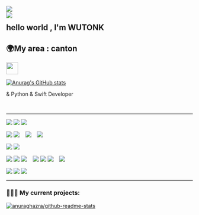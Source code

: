 <a href="https://github.com/wutonk"><img align="left" src="https://github-readme-stats.wutonk.xyz/api?theme=github_dark&username=wutonk&count_private=true&hide=stars&show_icons=true&line_height=24"></a>
<br/>
<a href="https://github.com/wutonk"><img align="left" src="https://github-readme-stats.wutonk.top/api/top-langs/?theme=github_dark&username=wutonk&layout=compact&count_private=true&card_width=445"></a>

## hello world , I'm WUTONK

## 🌍My area : canton 

<a href="https://www.wutonk.xyz"><img src="https://img.shields.io/website?ddown_message=Offline&label=www.wutonk.xyz&style=for-the-badge&up_message=Online&url=https%3A%2F%2Fwww.wutonk.xyz" width="auto" height="32"></a>


[![Anurag's GitHub stats](https://github-readme-stats.vercel.app/api?username=wutonk&show_icons=true&theme=radical)](https://github.com/anuraghazra/github-readme-stats)

& Python & Swift Developer 

<br/>

<hr/>

<p>
  <img src="https://img.shields.io/badge/Apple-%23000000.svg?style=for-the-badge&logo=apple&logoColor=white" />
  <img src="https://img.shields.io/badge/iOS-000000?style=for-the-badge&logo=ios&logoColor=white" />
  <img src="https://img.shields.io/badge/iPadOS-000000?style=for-the-badge&logo=ios&logoColor=white" />
</p>

<p>
  <img src="https://img.shields.io/badge/macOS-000000?style=for-the-badge&logo=macos&logoColor=F0F0F0" />
  <img src="https://img.shields.io/badge/Windows%2011-0078D6?style=for-the-badge&logo=windows&logoColor=white" />
  &nbsp;&nbsp;
  <img src="https://img.shields.io/badge/Ubuntu-E95420?style=for-the-badge&logo=ubuntu&logoColor=white" />
  &nbsp;&nbsp;
  <img src="https://img.shields.io/badge/-Rocky%20Linux-%2310B981?style=for-the-badge&logo=rockylinux&logoColor=white" />
</p>

<p>
  <img src="https://img.shields.io/badge/iTerm2-546E7A?style=for-the-badge&logo=iTerm2&logoColor=F0F0F0" />
  <img src="https://img.shields.io/badge/Windows%20Terminal-4D4D4D?style=for-the-badge&logo=windows-terminal&logoColor=F0F0F0" />
</p>

<p>
  <img src="https://img.shields.io/badge/python-3670A0?style=for-the-badge&logo=python&logoColor=ffdd54" />
  <img src="https://img.shields.io/badge/swift-F54A2A?style=for-the-badge&logo=swift&logoColor=white" />
  <img src="https://img.shields.io/badge/cs-%2300599C.svg?style=for-the-badge&logo=cs%2B%2B&logoColor=white" />
  &nbsp;&nbsp;
  <img src="https://img.shields.io/badge/css3-%231572B6.svg?style=for-the-badge&logo=css3&logoColor=white" />
  <img src="https://img.shields.io/badge/html5-%23E34F26.svg?style=for-the-badge&logo=html5&logoColor=white" />
  <img src="https://img.shields.io/badge/vuepress-%23E34F26.svg?style=for-the-badge&logo=vuepress&logoColor=green" />
  &nbsp;&nbsp;
  <img src="https://img.shields.io/badge/markdown-%23000000.svg?style=for-the-badge&logo=markdown&logoColor=white" />
</p>

<p>
  <img src="https://img.shields.io/badge/pycharm-143?style=for-the-badge&logo=pycharm&logoColor=black&color=black&labelColor=green" />
  <img src="https://img.shields.io/badge/Visual%20Studio%20Code-0078d7.svg?style=for-the-badge&logo=visual-studio-code&logoColor=white" />
  <img src="https://img.shields.io/badge/Xcode-007ACC?style=for-the-badge&logo=Xcode&logoColor=white" />
</p>

------

### 🧑🏻‍💻 My current projects:

[![anuraghazra/github-readme-stats](https://github-readme-stats.wutonk.xyz/api/pin/?theme=github_dark&username=anuraghazra&repo=github-readme-stats&show_owner=true)](https://github.com/wutonk/shutoku_ACCcourse)